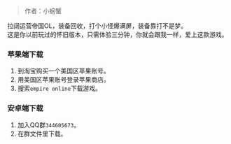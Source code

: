 > 作者：小螃蟹

拉阔运营帝国OL，装备回收，打个小怪爆满屏，装备靠打不是梦。  
这是你以前玩过的怀旧版本，只需体验三分钟，你就会跟我一样，爱上这款游戏。

### 苹果端下载

1. 到淘宝购买一个美国区苹果账号。
2. 用美国区苹果账号登录苹果商店。
3. 搜索`empire online`下载游戏。

### 安卓端下载

1. 加入QQ群`344605673`。
2. 在群文件里下载。

